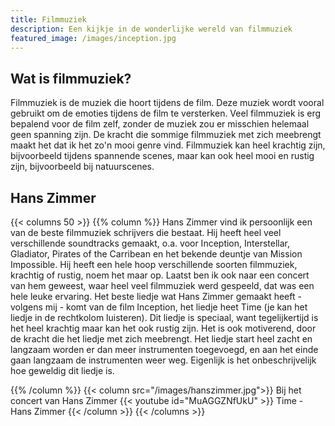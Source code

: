 ```yaml
---
title: Filmmuziek
description: Een kijkje in de wonderlijke wereld van filmmuziek
featured_image: /images/inception.jpg
---
```

## Wat is filmmuziek?
Filmmuziek is de muziek die hoort tijdens de film. Deze muziek wordt vooral gebruikt om de emoties tijdens de film te versterken. Veel filmmuziek is erg bepalend voor de film zelf, zonder de muziek zou er misschien helemaal geen spanning zijn. De kracht die sommige filmmuziek met zich meebrengt maakt het dat ik het zo'n mooi genre vind. Filmmuziek kan heel krachtig zijn, bijvoorbeeld tijdens spannende scenes, maar kan ook heel mooi en rustig zijn, bijvoorbeeld bij natuurscenes.

## Hans Zimmer
{{< columns 50 >}}
{{% column %}}
Hans Zimmer vind ik persoonlijk een van de beste filmmuziek schrijvers die bestaat. Hij heeft heel veel verschillende soundtracks gemaakt, o.a. voor Inception, Interstellar, Gladiator, Pirates of the Carribean en het bekende deuntje van Mission Impossible. Hij heeft een hele hoop verschillende soorten filmmuziek, krachtig of rustig, noem het maar op. Laatst ben ik ook naar een concert van hem geweest, waar heel veel filmmuziek werd gespeeld, dat was een hele leuke ervaring. Het beste liedje wat Hans Zimmer gemaakt heeft - volgens mij - komt van de film Inception, het liedje heet Time (je kan het liedje in de rechtkolom luisteren). Dit liedje is speciaal, want tegelijkertijd is het heel krachtig maar kan het ook rustig zijn. Het is ook motiverend, door de kracht die het liedje met zich meebrengt. Het liedje start heel zacht en langzaam worden er dan meer instrumenten toegevoegd, en aan het einde gaan langzaam de instrumenten weer weg. Eigenlijk is het onbeschrijvelijk hoe geweldig dit liedje is.

{{% /column %}} 
{{< column src="/images/hanszimmer.jpg">}}
Bij het concert van Hans Zimmer
{{< youtube id="MuAGGZNfUkU"  >}}
Time - Hans Zimmer
{{< /column >}}
{{< /columns >}}